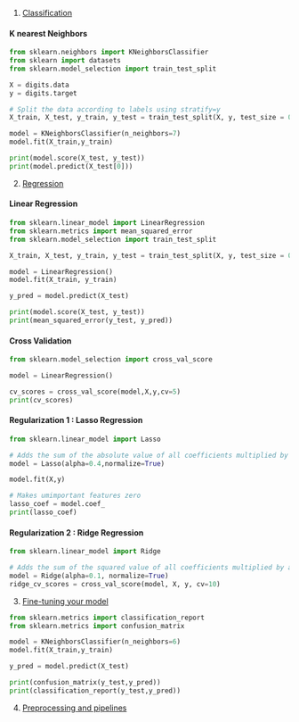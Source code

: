 1. [Classification]()
#### K nearest Neighbors
```python
from sklearn.neighbors import KNeighborsClassifier
from sklearn import datasets
from sklearn.model_selection import train_test_split

X = digits.data
y = digits.target

# Split the data according to labels using stratify=y
X_train, X_test, y_train, y_test = train_test_split(X, y, test_size = 0.2, random_state=42, stratify=y)

model = KNeighborsClassifier(n_neighbors=7)
model.fit(X_train,y_train)

print(model.score(X_test, y_test))
print(model.predict(X_test[0]))
```

2. [Regression]()
#### Linear Regression
```python
from sklearn.linear_model import LinearRegression
from sklearn.metrics import mean_squared_error
from sklearn.model_selection import train_test_split

X_train, X_test, y_train, y_test = train_test_split(X, y, test_size = 0.3, random_state=42)

model = LinearRegression()
model.fit(X_train, y_train)

y_pred = model.predict(X_test)

print(model.score(X_test, y_test))
print(mean_squared_error(y_test, y_pred))

```
#### Cross Validation
```python
from sklearn.model_selection import cross_val_score

model = LinearRegression()

cv_scores = cross_val_score(model,X,y,cv=5)
print(cv_scores)
```
#### Regularization 1 : Lasso Regression
```python
from sklearn.linear_model import Lasso

# Adds the sum of the absolute value of all coefficients multiplied by alpha to the loss function.
model = Lasso(alpha=0.4,normalize=True)

model.fit(X,y)

# Makes umimportant features zero
lasso_coef = model.coef_
print(lasso_coef)
```
#### Regularization 2 : Ridge Regression
```python
from sklearn.linear_model import Ridge

# Adds the sum of the squared value of all coefficients multiplied by alpha to the loss function.
model = Ridge(alpha=0.1, normalize=True)
ridge_cv_scores = cross_val_score(model, X, y, cv=10)
```

3. [Fine-tuning your model]()
```python
from sklearn.metrics import classification_report
from sklearn.metrics import confusion_matrix

model = KNeighborsClassifier(n_neighbors=6)
model.fit(X_train,y_train)

y_pred = model.predict(X_test)

print(confusion_matrix(y_test,y_pred))
print(classification_report(y_test,y_pred))
```

4. [Preprocessing and pipelines]()
```python

```
